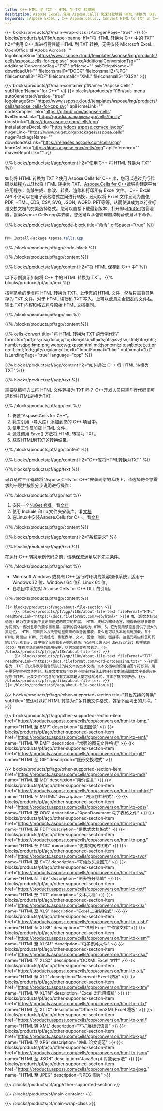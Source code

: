 ```yaml
---
title: C++ HTML 至 TXT - HTML 至 TXT 转换器
description: Aspose Excel。使用 Aspose.Cells 快速轻松地将 HTML 转换为 TXT。 C++ HTML 为 TXT。 C++ 将 HTML 保存为 TXT。 将 HTML 另存为 07611134 81 使用 C++。
keywords: [Aspose Excel., C++ Aspose.Cells., Convert HTML to TXT in C++., Save HTML to TXT using C++., C++ HTML to TXT saveformat., HTML to TXT Converter., C++ Save HTML as TXT]
---
```

{{< blocks/products/pf/main-wrap-class isAutogenPage="true" >}}
{{< blocks/products/pf/i18n/upper-banner h1="将 HTML 转换为 C++ 中的 TXT" h2="使用 C++ 库进行高性能 HTML 到 TXT 转换，无需安装 Microsoft Excel、OpenOffice 或 Adobe Acrobat。" logoImageSrc="https://www.aspose.cloud/templates/aspose/img/products/cells/aspose_cells-for-cpp.svg" sourceAdditionalConversionTag="" additionalConversionTag="TXT" pfName="" subTitlepfName="" downloadUrl="" fileiconsmall1="DOCX" fileiconsmall2="JPG" fileiconsmall3="PDF" fileiconsmall4="XML" fileiconsmall5="XLSX" >}}

{{< blocks/products/pf/main-container pfName="Aspose.Cells " subTitlepfName="for C++" >}}
{{< blocks/products/pf/i18n/sub-menu autoGeneratedVersion="true" logoImageSrc="https://www.aspose.cloud/templates/aspose/img/products/cells/aspose_cells-for-cpp.svg" apiHomeLink="" codeSamplesLink="https://github.com/aspose-cells" liveDemosLink="https://products.aspose.app/cells/family" docsLink="https://docs.aspose.com/cells/cpp" installationsDocsLink="https://docs.aspose.com/cells/cpp" nugetLink="https://www.nuget.org/packages/aspose.cells" nugetPackageName="" downloadAsLink="https://releases.aspose.com/cells/cpp" learnAsLink="https://docs.aspose.com/cells/cpp" apiReference="" mavenRepoLink="" >}}


{{% blocks/products/pf/agp/content h2="使用 C++ 将 HTML 转换为 TXT" %}}

如何将 HTML 转换为 TXT？使用 Aspose.Cells for C++ 库，您可以通过几行代码以编程方式轻松将 HTML 转换为 TXT。[Aspose.Cells for C++](https://products.aspose.com/cells/cpp)能够构建跨平台应用程序，能够生成、修改、转换、渲染和打印所有 Excel 文件。 C++ Excel API 不仅可以在电子表格格式之间进行转换，还可以将 Excel 文件呈现为图像, PDF, HTML, ODS, CSV, SVG, JSON, WORD, PPT等等，从而使其成为以行业标准交换文档的完美选择格式。您可以直接下载最新版本，打开即可[NuGet](https://www.nuget.org/packages/Aspose.Cells.Cpp/)包管理器，搜索Aspose.Cells.cpp并安装。您还可以从包管理器控制台使用以下命令。

{{% blocks/products/pf/agp/code-block title="命令" offSpacer="true" %}}

```cs

PM> Install-Package Aspose.Cells.Cpp

```

{{% /blocks/products/pf/agp/code-block %}}

{{% /blocks/products/pf/agp/content %}}

{{% blocks/products/pf/agp/content h2="将 HTML 保存到 C++ 中" %}}

以下示例演示如何将 C++ 中的 HTML 转换为 TXT。
{{% blocks/products/pf/agp/text %}}

按照简单的步骤将 HTML 转换为 TXT。上传您的 HTML 文件，然后只需将其另存为 TXT 文件。对于 HTML 读取和 TXT 写入，您可以使用完全限定的文件名。输出 TXT 内容和格式将与原始 HTML 文档相同。

{{% /blocks/products/pf/agp/text %}}

{{% /blocks/products/pf/agp/content %}}

{{% cells-convert title="将 HTML 转换为 TXT 的示例代码" formats="pdf;xls;xlsx;docx;pptx;xlsm;xlsb;xlt;ods;ots;csv;tsv;html;htm;mht;numbers;jpg;bmp;png;webp;svg;xps;mhtml;md;json;xml;zip;sql;txt;et;ett;prn;dif;emf;fods;gif;sxc;xlam;xltm;xltx" InputFormat="html" outformat="txt" IsLandingPage="true" language="cpp" %}}

{{% blocks/products/pf/agp/content h2="如何通过 C++ 将 HTML 转换为 TXT" %}}

{{% blocks/products/pf/agp/text %}}

需要以编程方式将 HTML 文件转换为 TXT 吗？ C++开发人员只需几行代码即可轻松将HTML转换为TXT。

{{% /blocks/products/pf/agp/text %}}

1. 安装“Aspose.Cells for C++”。
1. 将库引用（导入库）添加到您的 C++ 项目中。
1. 使用工作簿加载 HTML 文件。
1. 通过调用 Save() 方法将 HTML 转换为 TXT。
1. 获取HTML到TXT的转换结果。

{{% /blocks/products/pf/agp/content %}}

{{% blocks/products/pf/agp/content h2="C++库将HTML转换为TXT" %}}

{{% blocks/products/pf/agp/text %}}

可以通过三个选项将“Aspose.Cells for C++”安装到您的系统上。请选择符合您需求的一项并按照分步说明进行操作：

{{% /blocks/products/pf/agp/text %}}

1. 安装一个[NuGet 套餐](https://www.nuget.org/packages/Aspose.Cells.Cpp/)。看[文档](https://docs.aspose.com/cells/cpp/installation/#using-nuget-package-manager)
1. 使用 Include 和 lib 文件夹安装库。看[文档](https://docs.aspose.com/cells/cpp/installation/#using-include-and-lib-folders)
1. 在Linux中安装Aspose.Cells for C++。看[文档](https://docs.aspose.com/cells/cpp/installation/#installing-asposecells-for-c-in-linux)

{{% /blocks/products/pf/agp/content %}}

{{% blocks/products/pf/agp/content h2="系统要求" %}}

{{% blocks/products/pf/agp/text %}}

在运行 C++ 转换示例代码之前，请确保您满足以下先决条件。

{{% /blocks/products/pf/agp/text %}}

- Microsoft Windows 或具有 C++ 运行时环境的兼容操作系统，适用于 Windows 32 位、Windows 64 位和 Linux 64 位。
- 在项目中添加对 Aspose.Cells for C++ DLL 的引用。

{{% /blocks/products/pf/agp/content %}}

<!-- aboutfile Starts -->
    {{< blocks/products/pf/agp/about-file-section >}}
        {{< blocks/products/pf/agp/i18n/about-file-text fileFormat="HTML" readMoreLink="https://docs.fileformat.com/web/html/" >}}HTML（超文本标记语言）是为在浏览器中显示而创建的网页的扩展。 HTML 被称为网络语言，随着新信息要求作为网页的一部分显示的要求而发展。最新的变体被称为 HTML 5，它为使用该语言提供了很大的灵活性。 HTML 页面要么从托管这些页面的服务器接收，要么也可以从本地系统加载。每个 HTML 页面由 HTML 元素组成，例如表单、文本、图像、动画、链接等。这些元素由标签和其他几个元素表示，其中每个标签都有开始和结束。它还可以嵌入用 JavaScript 和样式表 (CSS) 等脚本语言编写的应用程序，以实现整体布局表示。{{< /blocks/products/pf/agp/i18n/about-file-text >}}
        {{< blocks/products/pf/agp/i18n/about-file-text fileFormat="TXT" readMoreLink="https://docs.fileformat.com/word-processing/txt/" >}}扩展名为 .TXT 的文件表示包含行形式的纯文本的文本文档。文本文档中的段落由回车符识别，用于更好地排列文件内容。标准文本文档可以在不同操作系统上的任何文本编辑器或文字处理应用程序中打开。此类文件中包含的所有文本都是人类可读的格式，并由字符序列表示。{{< /blocks/products/pf/agp/i18n/about-file-text >}}
    {{< /blocks/products/pf/agp/about-file-section >}}
<!-- aboutfile Ends -->

{{< blocks/products/pf/agp/other-supported-section title="其他支持的转换" subTitle="您还可以将 HTML 转换为许多其他文件格式，包括下面列出的几种。" >}}

{{< blocks/products/pf/agp/other-supported-section-item href="https://products.aspose.com/cells/cpp/conversion/html-to-bmp/" name="HTML 至 BMP" description="位图图像" >}}
{{< blocks/products/pf/agp/other-supported-section-item href="https://products.aspose.com/cells/cpp/conversion/html-to-emf/" name="HTML 至 EMF" description="增强的图元文件格式" >}}
{{< blocks/products/pf/agp/other-supported-section-item href="https://products.aspose.com/cells/cpp/conversion/html-to-gif/" name="HTML 至 GIF" description="图形交换格式" >}}

{{< blocks/products/pf/agp/other-supported-section-item href="https://products.aspose.com/cells/cpp/conversion/html-to-md/" name="HTML 至 MD" description="降价语言" >}}
{{< blocks/products/pf/agp/other-supported-section-item href="https://products.aspose.com/cells/cpp/conversion/html-to-mhtml/" name="HTML 至 MHTML" description="网页存档格式" >}}
{{< blocks/products/pf/agp/other-supported-section-item href="https://products.aspose.com/cells/cpp/conversion/html-to-ods/" name="HTML 至 ODS" description="OpenDocument 电子表格文件" >}}
{{< blocks/products/pf/agp/other-supported-section-item href="https://products.aspose.com/cells/cpp/conversion/html-to-pdf/" name="HTML 至 PDF" description="便携式文档格式" >}}
{{< blocks/products/pf/agp/other-supported-section-item href="https://products.aspose.com/cells/cpp/conversion/html-to-png/" name="HTML 至 PNG" description="便携式网络图形" >}}
{{< blocks/products/pf/agp/other-supported-section-item href="https://products.aspose.com/cells/cpp/conversion/html-to-svg/" name="HTML 至 SVG" description="可缩放矢量图形" >}}
{{< blocks/products/pf/agp/other-supported-section-item href="https://products.aspose.com/cells/cpp/conversion/html-to-tsv/" name="HTML 至 TSV" description="制表符分隔值" >}}
{{< blocks/products/pf/agp/other-supported-section-item href="https://products.aspose.com/cells/cpp/conversion/html-to-txt/" name="HTML 至 TXT" description="文本文档" >}}
{{< blocks/products/pf/agp/other-supported-section-item href="https://products.aspose.com/cells/cpp/conversion/html-to-xls/" name="HTML 至 XLS" description="Excel 二进制格式" >}}
{{< blocks/products/pf/agp/other-supported-section-item href="https://products.aspose.com/cells/cpp/conversion/html-to-xlsb/" name="HTML 至 XLSB" description="二进制 Excel 工作簿文件" >}}
{{< blocks/products/pf/agp/other-supported-section-item href="https://products.aspose.com/cells/cpp/conversion/html-to-xlsm/" name="HTML 至 XLSM" description="电子表格文件" >}}
{{< blocks/products/pf/agp/other-supported-section-item href="https://products.aspose.com/cells/cpp/conversion/html-to-xlsx/" name="HTML 至 XLSX" description="OOXML Excel 文件" >}}
{{< blocks/products/pf/agp/other-supported-section-item href="https://products.aspose.com/cells/cpp/conversion/html-to-xlt/" name="HTML 至 XLT" description="Microsoft Excel 模板" >}}
{{< blocks/products/pf/agp/other-supported-section-item href="https://products.aspose.com/cells/cpp/conversion/html-to-xltm/" name="HTML 至 XLTM" description="Excel 宏启用模板" >}}
{{< blocks/products/pf/agp/other-supported-section-item href="https://products.aspose.com/cells/cpp/conversion/html-to-xltx/" name="HTML 至 XLTX" description="Office OpenXML Excel 模板" >}}
{{< blocks/products/pf/agp/other-supported-section-item href="https://products.aspose.com/cells/cpp/conversion/html-to-xml/" name="HTML 转 XML" description="可扩展标记语言" >}}
{{< blocks/products/pf/agp/other-supported-section-item href="https://products.aspose.com/cells/cpp/conversion/html-to-xps/" name="HTML 至 XPS" description="XML 论文规范" >}}
{{< blocks/products/pf/agp/other-supported-section-item href="https://products.aspose.com/cells/cpp/conversion/html-to-json/" name="HTML 至 JSON" description="JavaScript 对象表示法" >}}
{{< blocks/products/pf/agp/other-supported-section-item href="https://products.aspose.com/cells/cpp/conversion/html-to-jpeg/" name="HTML 至 JPEG" description="JPEG 图片" >}}

{{< /blocks/products/pf/agp/other-supported-section >}}

{{< /blocks/products/pf/main-container >}}
    
{{< /blocks/products/pf/main-wrap-class >}}
